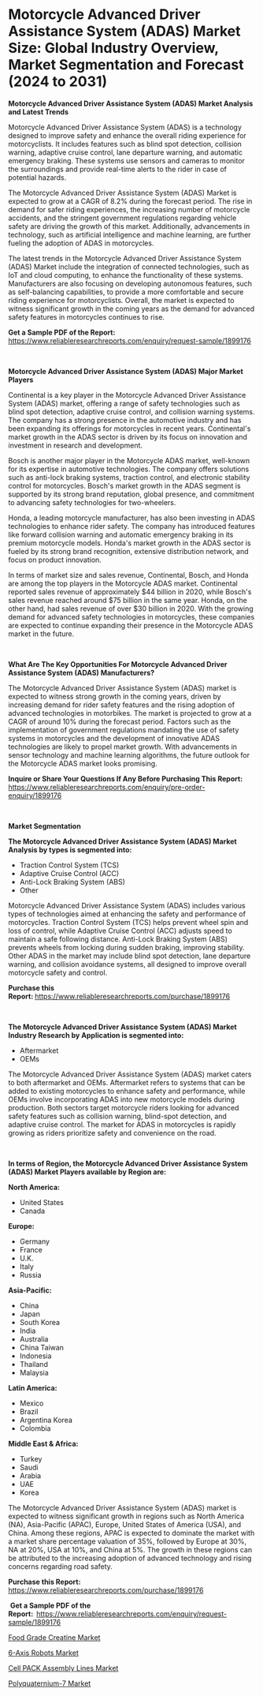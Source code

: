 <p><h1>Motorcycle Advanced Driver Assistance System  (ADAS) Market Size: Global Industry Overview, Market Segmentation and Forecast (2024 to 2031)</h1></p><p><strong>Motorcycle Advanced Driver Assistance System  (ADAS) Market Analysis and Latest Trends</strong></p>
<p><p>Motorcycle Advanced Driver Assistance System (ADAS) is a technology designed to improve safety and enhance the overall riding experience for motorcyclists. It includes features such as blind spot detection, collision warning, adaptive cruise control, lane departure warning, and automatic emergency braking. These systems use sensors and cameras to monitor the surroundings and provide real-time alerts to the rider in case of potential hazards.</p><p>The Motorcycle Advanced Driver Assistance System (ADAS) Market is expected to grow at a CAGR of 8.2% during the forecast period. The rise in demand for safer riding experiences, the increasing number of motorcycle accidents, and the stringent government regulations regarding vehicle safety are driving the growth of this market. Additionally, advancements in technology, such as artificial intelligence and machine learning, are further fueling the adoption of ADAS in motorcycles.</p><p>The latest trends in the Motorcycle Advanced Driver Assistance System (ADAS) Market include the integration of connected technologies, such as IoT and cloud computing, to enhance the functionality of these systems. Manufacturers are also focusing on developing autonomous features, such as self-balancing capabilities, to provide a more comfortable and secure riding experience for motorcyclists. Overall, the market is expected to witness significant growth in the coming years as the demand for advanced safety features in motorcycles continues to rise.</p></p>
<p><strong>Get a Sample PDF of the Report:&nbsp;</strong> <a href="https://www.reliableresearchreports.com/enquiry/request-sample/1899176">https://www.reliableresearchreports.com/enquiry/request-sample/1899176</a></p>
<p>&nbsp;</p>
<p><strong>Motorcycle Advanced Driver Assistance System  (ADAS) Major Market Players</strong></p>
<p><p>Continental is a key player in the Motorcycle Advanced Driver Assistance System (ADAS) market, offering a range of safety technologies such as blind spot detection, adaptive cruise control, and collision warning systems. The company has a strong presence in the automotive industry and has been expanding its offerings for motorcycles in recent years. Continental's market growth in the ADAS sector is driven by its focus on innovation and investment in research and development.</p><p>Bosch is another major player in the Motorcycle ADAS market, well-known for its expertise in automotive technologies. The company offers solutions such as anti-lock braking systems, traction control, and electronic stability control for motorcycles. Bosch's market growth in the ADAS segment is supported by its strong brand reputation, global presence, and commitment to advancing safety technologies for two-wheelers.</p><p>Honda, a leading motorcycle manufacturer, has also been investing in ADAS technologies to enhance rider safety. The company has introduced features like forward collision warning and automatic emergency braking in its premium motorcycle models. Honda's market growth in the ADAS sector is fueled by its strong brand recognition, extensive distribution network, and focus on product innovation.</p><p>In terms of market size and sales revenue, Continental, Bosch, and Honda are among the top players in the Motorcycle ADAS market. Continental reported sales revenue of approximately $44 billion in 2020, while Bosch's sales revenue reached around $75 billion in the same year. Honda, on the other hand, had sales revenue of over $30 billion in 2020. With the growing demand for advanced safety technologies in motorcycles, these companies are expected to continue expanding their presence in the Motorcycle ADAS market in the future.</p></p>
<p>&nbsp;</p>
<p><strong>What Are The Key Opportunities For Motorcycle Advanced Driver Assistance System  (ADAS) Manufacturers?</strong></p>
<p><p>The Motorcycle Advanced Driver Assistance System (ADAS) market is expected to witness strong growth in the coming years, driven by increasing demand for rider safety features and the rising adoption of advanced technologies in motorbikes. The market is projected to grow at a CAGR of around 10% during the forecast period. Factors such as the implementation of government regulations mandating the use of safety systems in motorcycles and the development of innovative ADAS technologies are likely to propel market growth. With advancements in sensor technology and machine learning algorithms, the future outlook for the Motorcycle ADAS market looks promising.</p></p>
<p><strong>Inquire or Share Your Questions If Any Before Purchasing This Report:</strong> <a href="https://www.reliableresearchreports.com/enquiry/pre-order-enquiry/1899176">https://www.reliableresearchreports.com/enquiry/pre-order-enquiry/1899176</a></p>
<p>&nbsp;</p>
<p><strong>Market Segmentation</strong></p>
<p><strong>The Motorcycle Advanced Driver Assistance System  (ADAS) Market Analysis by types is segmented into:</strong></p>
<p><ul><li>Traction Control System (TCS)</li><li>Adaptive Cruise Control (ACC)</li><li>Anti-Lock Braking System (ABS)</li><li>Other</li></ul></p>
<p><p>Motorcycle Advanced Driver Assistance System (ADAS) includes various types of technologies aimed at enhancing the safety and performance of motorcycles. Traction Control System (TCS) helps prevent wheel spin and loss of control, while Adaptive Cruise Control (ACC) adjusts speed to maintain a safe following distance. Anti-Lock Braking System (ABS) prevents wheels from locking during sudden braking, improving stability. Other ADAS in the market may include blind spot detection, lane departure warning, and collision avoidance systems, all designed to improve overall motorcycle safety and control.</p></p>
<p><strong>Purchase this Report:&nbsp;</strong><a href="https://www.reliableresearchreports.com/purchase/1899176">https://www.reliableresearchreports.com/purchase/1899176</a></p>
<p>&nbsp;</p>
<p><strong>The Motorcycle Advanced Driver Assistance System  (ADAS) Market Industry Research by Application is segmented into:</strong></p>
<p><ul><li>Aftermarket</li><li>OEMs</li></ul></p>
<p><p>The Motorcycle Advanced Driver Assistance System (ADAS) market caters to both aftermarket and OEMs. Aftermarket refers to systems that can be added to existing motorcycles to enhance safety and performance, while OEMs involve incorporating ADAS into new motorcycle models during production. Both sectors target motorcycle riders looking for advanced safety features such as collision warning, blind-spot detection, and adaptive cruise control. The market for ADAS in motorcycles is rapidly growing as riders prioritize safety and convenience on the road.</p></p>
<p>&nbsp;</p>
<p><strong>In terms of Region, the Motorcycle Advanced Driver Assistance System  (ADAS) Market Players available by Region are:</strong></p>
<p>
    <p> <strong> North America: </strong>
        <ul>
            <li>United States</li>
            <li>Canada</li>
        </ul>
        </p> 
    <p> <strong> Europe: </strong>
        <ul>
            <li>Germany</li>
            <li>France</li>
            <li>U.K.</li>
            <li>Italy</li>
            <li>Russia</li>
        </ul>
        </p> 
    <p> <strong> Asia-Pacific: </strong>
        <ul>
            <li>China</li>
            <li>Japan</li>
            <li>South Korea</li>
            <li>India</li>
            <li>Australia</li>
            <li>China Taiwan</li>
            <li>Indonesia</li>
            <li>Thailand</li>
            <li>Malaysia</li>
        </ul>
        </p> 
    <p> <strong> Latin America: </strong>
        <ul>
            <li>Mexico</li>
            <li>Brazil</li>
            <li>Argentina Korea</li>
            <li>Colombia</li>
        </ul>
        </p> 
    <p> <strong> Middle East & Africa: </strong>
        <ul>
            <li>Turkey</li>
            <li>Saudi</li>
            <li>Arabia</li>
            <li>UAE</li>
            <li>Korea</li>
        </ul>
    </p>
    </p>
<p><p>The Motorcycle Advanced Driver Assistance System (ADAS) market is expected to witness significant growth in regions such as North America (NA), Asia-Pacific (APAC), Europe, United States of America (USA), and China. Among these regions, APAC is expected to dominate the market with a market share percentage valuation of 35%, followed by Europe at 30%, NA at 20%, USA at 10%, and China at 5%. The growth in these regions can be attributed to the increasing adoption of advanced technology and rising concerns regarding road safety.</p></p>
<p><strong>Purchase this Report: </strong><a href="https://www.reliableresearchreports.com/purchase/1899176">https://www.reliableresearchreports.com/purchase/1899176</a></p>
<p>&nbsp;<strong>Get a Sample PDF of the Report:&nbsp;&nbsp;</strong><a href="https://www.reliableresearchreports.com/enquiry/request-sample/1899176">https://www.reliableresearchreports.com/enquiry/request-sample/1899176</a></p>
<p><strong></strong></p>
<p><p><a href="https://view.publitas.com/reportprime-1/food-grade-creatine-market-challenges-opportunities-and-growth-drivers-and-major-market-players-forecasted-for-period-from-2023-2030/">Food Grade Creatine Market</a></p><p><a href="https://view.publitas.com/reportprime-1/6-axis-robots-market-share-market-new-trends-analysis-report-by-type-by-application-by-end-use-by-region-and-segment-forecasts-2023-2030/">6-Axis Robots Market</a></p><p><a href="https://view.publitas.com/reportprime-1/cell-pack-assembly-lines-market-research-report-provides-thorough-industry-overview-which-offers-an-in-depth-analysis-of-product-trends-and-new-market-divisions/">Cell PACK Assembly Lines Market</a></p><p><a href="https://butternut-bug-553.notion.site/Polyquaternium-7-Market-Dynamics-2024-2031-Also-about-Its-Market-Trends-Projections-and-Opportuni-cef8a9f9d72945a3ba15395b4f97e3a6">Polyquaternium-7 Market</a></p></p>